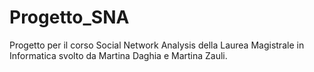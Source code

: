 # Progetto_SNA
Progetto per il corso Social Network Analysis della Laurea Magistrale in Informatica svolto da Martina Daghia e Martina Zauli.
